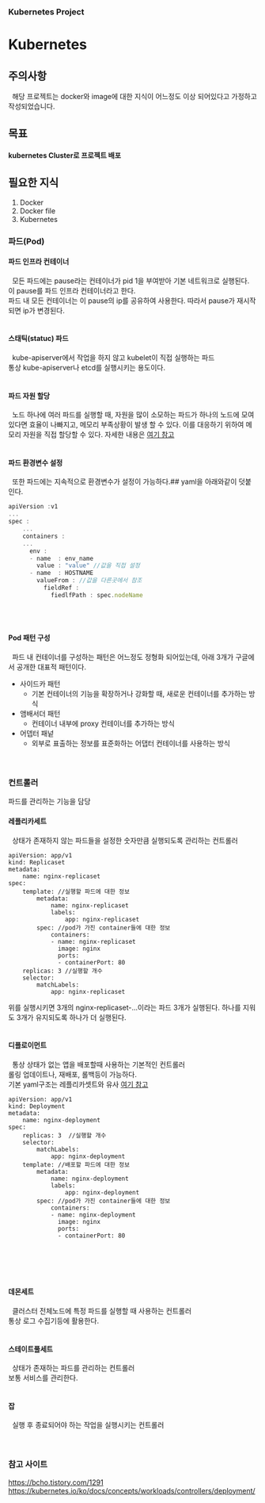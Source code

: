 ### Kubernetes Project
# Kubernetes

## 주의사항
&nbsp;&nbsp;해당 프로젝트는 docker와 image에 대한 지식이 어느정도 이상 되어있다고 가정하고 작성되었습니다.

## 목표
#### kubernetes Cluster로 프로젝트 배포

## 필요한 지식
1. Docker
2. Docker file
3. Kubernetes

### 파드(Pod)
#### 파드 인프라 컨테이너
&nbsp;&nbsp;모든 파드에는 pause라는 컨테이너가 pid 1을 부여받아 기본 네트워크로 실행된다. 이 pause를 파드 인프라 컨테이너라고 한다.<br>파드 내 모든 컨테이너는 이 pause의 ip를 공유하여 사용한다. 따라서 pause가 재시작되면 ip가 변경된다.
<br><br>

#### 스태틱(statuc) 파드
&nbsp;&nbsp;kube-apiserver에서 작업을 하지 않고 kubelet이 직접 실행하는 파드<br>통상 kube-apiserver나 etcd를 실행시키는 용도이다.
<br><br>

#### 파드 자원 할당
&nbsp;&nbsp;노드 하나에 여러 파드를 실행할 때, 자원을 많이 소모하는 파드가 하나의 노드에 모여있다면 효율이 나빠지고, 메모리 부족상황이 발생 할 수 있다. 이를 대응하기 위하여 메모리 자원을 직접 할당할 수 있다.
자세한 내용은 [여기 참고](https://bcho.tistory.com/1291)
<br><br>

#### 파드 환경변수 설정
&nbsp;&nbsp;또한 파드에는 지속적으로 환경변수가 설정이 가능하다.## yaml을 아래와같이 덧붙인다.
```javascript
apiVersion :v1
...
spec :
    ...
    containers :
    ...
      env :
      - name  : env_name 
        value : "value" //값을 직접 설정
      - name  : HOSTNAME
        valueFrom : //값을 다른곳에서 참조
          fieldRef :
            fiedlfPath : spec.nodeName

```
<br><br>

#### Pod 패턴 구성
&nbsp;&nbsp;파드 내 컨테이너를 구성하는 패턴은 어느정도 정형화 되어있는데, 아래 3개가 구글에서 공개한 대표적 패턴이다.
 - 사이드카 패턴
     - 기본 컨테이너의 기능을 확장하거나 강화할 때, 새로운 컨테이너를 추가하는 방식
 - 앰배서더 패턴
     - 컨테이너 내부에 proxy 컨테이너를 추가하는 방식
 - 어뎁터 패넡
     - 외부로 표출하는 정보를 표준화하는 어댑터 컨테이너를 사용하는 방식
<br><br><br>

### 컨트롤러
파드를 관리하는 기능을 담당
#### 레플리카세트
&nbsp;&nbsp;상태가 존재하지 않는 파드들을 설정한 숫자만큼 실행되도록 관리하는 컨트롤러
```
apiVersion: app/v1
kind: Replicaset
metadata:
    name: nginx-replicaset
spec:
    template: //실행할 파드에 대한 정보
        metadata:
            name: nginx-replicaset
            labels:
                app: nginx-replicaset
        spec: //pod가 가진 container들에 대한 정보
            containers:
            - name: nginx-replicaset
              image: nginx
              ports:
              - containerPort: 80
    replicas: 3 //실행할 개수
    selector:
        matchLabels:
            app: nginx-replicaset
```
위를 실행시키면 3개의 nginx-replicaset-...이라는 파드 3개가 실행된다. 하나를 지워도 3개가 유지되도록 하나가 더 실행된다.
<br><br>

#### 디플로이먼트
&nbsp;&nbsp;통상 상태가 없는 앱을 배포할때 사용하는 기본적인 컨트롤러<br>롤링 업데이트나, 재배포, 롤백등이 가능하다.<br>기본 yaml구조는 레플리카셋트와 유사 [여기 참고](https://kubernetes.io/ko/docs/concepts/workloads/controllers/deployment/)
```
apiVersion: app/v1
kind: Deployment
metadata:
    name: nginx-deployment
spec:
    replicas: 3  //실행할 개수
    selector:
        matchLabels:
            app: nginx-deployment
    template: //배포할 파드에 대한 정보
        metadata:
            name: nginx-deployment
            labels:
                app: nginx-deployment
        spec: //pod가 가진 container들에 대한 정보
            containers:
            - name: nginx-deployment
              image: nginx
              ports:
              - containerPort: 80
    
    
```
<br><br>

#### 데몬세트
&nbsp;&nbsp;클러스터 전체노드에 특정 파드를 실행할 때 사용하는 컨트롤러<br>통상 로그 수집기등에 활용한다.
<br><br>

#### 스테이트풀세트
&nbsp;&nbsp;상태가 존재하는 파드를 관리하는 컨트롤러<br>보통 서비스를 관리한다.
<br><br>

#### 잡
&nbsp;&nbsp;실행 후 종료되어야 하는 작업을 실행시키는 컨트롤러
<br><br><br>

### 참고 사이트
https://bcho.tistory.com/1291
https://kubernetes.io/ko/docs/concepts/workloads/controllers/deployment/
